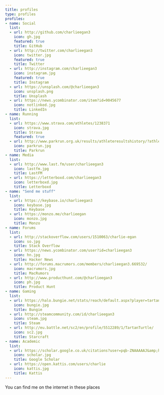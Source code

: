 ```yaml
---
title: profiles
type: profiles
profiles:
- name: Social
  list:
  - url: http://github.com/charlieegan3
    icon: gh.jpg
    featured: true
    title: GitHub
  - url: http://twitter.com/charlieegan3
    icon: twitter.jpg
    featured: true
    title: Twitter
  - url: http://instagram.com/charlieegan3
    icon: instagram.jpg
    featured: true
    title: Instagram
  - url: https://unsplash.com/@charlieegan3
    icon: unsplash.png
    title: Unsplash
  - url: https://news.ycombinator.com/item?id=9045677
    icon: notlinked.jpg
    title: LinkedIn
- name: Running
  list:
  - url: https://www.strava.com/athletes/1238371
    icon: strava.jpg
    title: Strava
    featured: true
  - url: http://www.parkrun.org.uk/results/athleteresultshistory/?athleteNumber=358706
    icon: parkrun.jpg
    title: Parkrun
- name: Media
  list:
  - url: http://www.last.fm/user/charlieegan3
    icon: lastfm.jpg
    title: LastFM
  - url: https://letterboxd.com/charlieegan3
    icon: letterboxd.jpg
    title: Letterboxd
- name: "Send me stuff"
  list:
  - url: https://keybase.io/charlieegan3
    icon: keybase.jpg
    title: Keybase
  - url: https://monzo.me/charlieegan
    icon: monzo.jpg
    title: Monzo
- name: Forums
  list:
  - url: http://stackoverflow.com/users/1510063/charlie-egan
    icon: so.jpg
    title: Stack Overflow
  - url: https://news.ycombinator.com/user?id=charlieegan3
    icon: hn.jpg
    title: Hacker News
  - url: http://forums.macrumors.com/members/charlieegan3.669532/
    icon: macrumors.jpg
    title: MacRumors
  - url: http://www.producthunt.com/@charlieegan3
    icon: ph.jpg
    title: Product Hunt
- name: Gaming
  list:
  - url: https://halo.bungie.net/stats/reach/default.aspx?player=tartan%20turtle
    icon: bungie.jpg
    title: Bungie
  - url: http://steamcommunity.com/id/charlieegan3
    icon: steam.jpg
    title: Steam
  - url: http://eu.battle.net/sc2/en/profile/5512289/1/TartanTurtle/
    icon: sc2.jpg
    title: Starcraft
- name: Academic
  list:
  - url: https://scholar.google.co.uk/citations?user=pqb-ZNAAAAAJ&amp;hl=en
    icon: scholar.jpg
    title: Google Scholar
  - url: https://open.kattis.com/users/charlie
    icon: kattis.jpg
    title: Kattis
---
```


You can find me on the internet in these places
